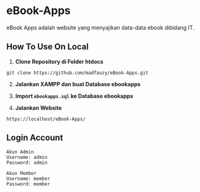 # eBook-Apps
eBook Apps adalah website yang menyajikan data-data ebook dibidang IT.

## How To Use On Local

1. **Clone Repository di Folder htdocs**

```
git clone https://github.com/madfauzy/eBook-Apps.git
```

2. **Jalankan XAMPP dan buat Database ebookapps**

3. **Import `ebookapps.sql` ke Database ebookapps**

4. **Jalankan Website**

```
https://localhost/eBook-Apps/
```

## Login Account

```
Akun Admin
Username: admin
Password: admin
```

```
Akun Member
Username: member
Password: member
```
